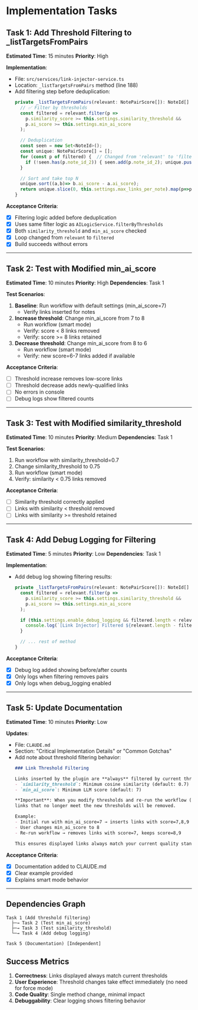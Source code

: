 # Implementation Tasks

## Task 1: Add Threshold Filtering to _listTargetsFromPairs
**Estimated Time**: 15 minutes
**Priority**: High

**Implementation**:
- File: `src/services/link-injector-service.ts`
- Location: `_listTargetsFromPairs` method (line 188)
- Add filtering step before deduplication:
  ```typescript
  private _listTargetsFromPairs(relevant: NotePairScore[]): NoteId[] {
    // ✅ Filter by thresholds
    const filtered = relevant.filter(p =>
      p.similarity_score >= this.settings.similarity_threshold &&
      p.ai_score >= this.settings.min_ai_score
    );

    // Deduplication
    const seen = new Set<NoteId>();
    const unique: NotePairScore[] = [];
    for (const p of filtered) {  // Changed from 'relevant' to 'filtered'
      if (!seen.has(p.note_id_2)) { seen.add(p.note_id_2); unique.push(p); }
    }

    // Sort and take top N
    unique.sort((a,b)=> b.ai_score - a.ai_score);
    return unique.slice(0, this.settings.max_links_per_note).map(p=>p.note_id_2);
  }
  ```

**Acceptance Criteria**:
- [x] Filtering logic added before deduplication
- [x] Uses same filter logic as `AILogicService.filterByThresholds`
- [x] Both `similarity_threshold` and `min_ai_score` checked
- [x] Loop changed from `relevant` to `filtered`
- [x] Build succeeds without errors

---

## Task 2: Test with Modified min_ai_score
**Estimated Time**: 10 minutes
**Priority**: High
**Dependencies**: Task 1

**Test Scenarios**:
1. **Baseline**: Run workflow with default settings (min_ai_score=7)
   - Verify links inserted for notes
2. **Increase threshold**: Change min_ai_score from 7 to 8
   - Run workflow (smart mode)
   - Verify: score < 8 links removed
   - Verify: score >= 8 links retained
3. **Decrease threshold**: Change min_ai_score from 8 to 6
   - Run workflow (smart mode)
   - Verify: new score=6-7 links added if available

**Acceptance Criteria**:
- [ ] Threshold increase removes low-score links
- [ ] Threshold decrease adds newly-qualified links
- [ ] No errors in console
- [ ] Debug logs show filtered counts

---

## Task 3: Test with Modified similarity_threshold
**Estimated Time**: 10 minutes
**Priority**: Medium
**Dependencies**: Task 1

**Test Scenarios**:
1. Run workflow with similarity_threshold=0.7
2. Change similarity_threshold to 0.75
3. Run workflow (smart mode)
4. Verify: similarity < 0.75 links removed

**Acceptance Criteria**:
- [ ] Similarity threshold correctly applied
- [ ] Links with similarity < threshold removed
- [ ] Links with similarity >= threshold retained

---

## Task 4: Add Debug Logging for Filtering
**Estimated Time**: 5 minutes
**Priority**: Low
**Dependencies**: Task 1

**Implementation**:
- Add debug log showing filtering results:
  ```typescript
  private _listTargetsFromPairs(relevant: NotePairScore[]): NoteId[] {
    const filtered = relevant.filter(p =>
      p.similarity_score >= this.settings.similarity_threshold &&
      p.ai_score >= this.settings.min_ai_score
    );

    if (this.settings.enable_debug_logging && filtered.length < relevant.length) {
      console.log(`[Link Injector] Filtered ${relevant.length - filtered.length} pairs below threshold (${relevant.length} -> ${filtered.length})`);
    }

    // ... rest of method
  }
  ```

**Acceptance Criteria**:
- [x] Debug log added showing before/after counts
- [x] Only logs when filtering removes pairs
- [x] Only logs when debug_logging enabled

---

## Task 5: Update Documentation
**Estimated Time**: 10 minutes
**Priority**: Low

**Updates**:
- File: `CLAUDE.md`
- Section: "Critical Implementation Details" or "Common Gotchas"
- Add note about threshold filtering behavior:
  ```markdown
  ### Link Threshold Filtering

  Links inserted by the plugin are **always** filtered by current threshold settings:
  - `similarity_threshold`: Minimum cosine similarity (default: 0.7)
  - `min_ai_score`: Minimum LLM score (default: 7)

  **Important**: When you modify thresholds and re-run the workflow (even in smart mode),
  links that no longer meet the new thresholds will be removed.

  Example:
  - Initial run with min_ai_score=7 → inserts links with score=7,8,9
  - User changes min_ai_score to 8
  - Re-run workflow → removes links with score=7, keeps score=8,9

  This ensures displayed links always match your current quality standards.
  ```

**Acceptance Criteria**:
- [x] Documentation added to CLAUDE.md
- [x] Clear example provided
- [x] Explains smart mode behavior

---

## Dependencies Graph

```
Task 1 (Add threshold filtering)
  ├─→ Task 2 (Test min_ai_score)
  ├─→ Task 3 (Test similarity_threshold)
  └─→ Task 4 (Add debug logging)

Task 5 (Documentation) [Independent]
```

## Success Metrics

1. **Correctness**: Links displayed always match current thresholds
2. **User Experience**: Threshold changes take effect immediately (no need for force mode)
3. **Code Quality**: Single method change, minimal impact
4. **Debuggability**: Clear logging shows filtering behavior
